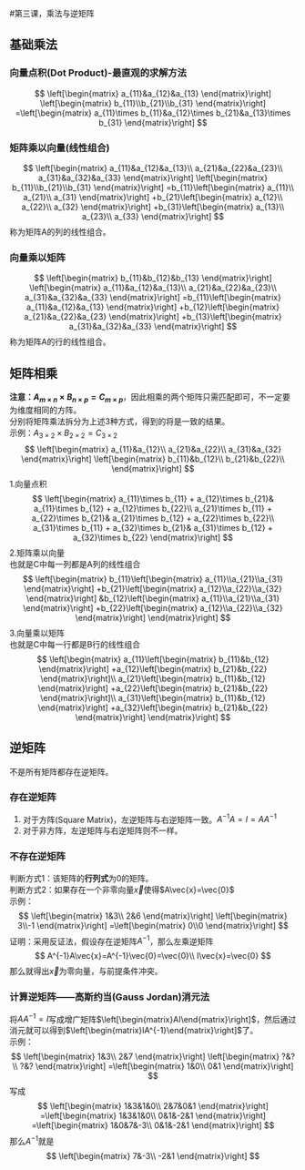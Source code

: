 #第三课，乘法与逆矩阵
## 基础乘法
### 向量点积(Dot Product)-最直观的求解方法
$$
\left[\begin{matrix}
a_{11}&a_{12}&a_{13}
\end{matrix}\right]
\left[\begin{matrix}
b_{11}\\b_{21}\\b_{31}
\end{matrix}\right]
=\left[\begin{matrix}
a_{11}\times b_{11}&a_{12}\times b_{21}&a_{13}\times b_{31}
\end{matrix}\right]
$$
### 矩阵乘以向量(线性组合)
$$
\left[\begin{matrix}
a_{11}&a_{12}&a_{13}\\
a_{21}&a_{22}&a_{23}\\
a_{31}&a_{32}&a_{33}
\end{matrix}\right]
\left[\begin{matrix}
b_{11}\\b_{21}\\b_{31}
\end{matrix}\right]
=b_{11}\left[\begin{matrix}
a_{11}\\
a_{21}\\
a_{31}
\end{matrix}\right]
+b_{21}\left[\begin{matrix}
a_{12}\\
a_{22}\\
a_{32}
\end{matrix}\right]
+b_{31}\left[\begin{matrix}
a_{13}\\
a_{23}\\
a_{33}
\end{matrix}\right]
$$
称为矩阵A的列的线性组合。
### 向量乘以矩阵
$$
\left[\begin{matrix}
b_{11}&b_{12}&b_{13}
\end{matrix}\right]
\left[\begin{matrix}
a_{11}&a_{12}&a_{13}\\
a_{21}&a_{22}&a_{23}\\
a_{31}&a_{32}&a_{33}
\end{matrix}\right]
=b_{11}\left[\begin{matrix}
a_{11}&a_{12}&a_{13}
\end{matrix}\right]
+b_{12}\left[\begin{matrix}
a_{21}&a_{22}&a_{23}
\end{matrix}\right]
+b_{13}\left[\begin{matrix}
a_{31}&a_{32}&a_{33}
\end{matrix}\right]
$$
称为矩阵A的行的线性组合。

## 矩阵相乘
**注意：$A_{m\times n}\times B_{n\times p}=C_{m\times p}$**，因此相乘的两个矩阵只需匹配即可，不一定要为维度相同的方阵。<br>
分别将矩阵乘法拆分为上述3种方式，得到的将是一致的结果。<br>
示例：$A_{3\times 2}\times B_{2\times 2}=C_{3\times 2}$<br>
$$
\left[\begin{matrix}
a_{11}&a_{12}\\
a_{21}&a_{22}\\
a_{31}&a_{32}
\end{matrix}\right]
\left[\begin{matrix}
b_{11}&b_{12}\\
b_{21}&b_{22}\\
\end{matrix}\right]
$$
1.向量点积
$$
\left[\begin{matrix}
a_{11}\times b_{11} + a_{12}\times b_{21}&
a_{11}\times b_{12} + a_{12}\times b_{22}\\
a_{21}\times b_{11} + a_{22}\times b_{21}&
a_{21}\times b_{12} + a_{22}\times b_{22}\\
a_{31}\times b_{11} + a_{32}\times b_{21}&
a_{31}\times b_{12} + a_{32}\times b_{22}
\end{matrix}\right]
$$
2.矩阵乘以向量<br>
也就是C中每一列都是A列的线性组合
$$
\left[\begin{matrix}
b_{11}\left[\begin{matrix}
a_{11}\\a_{21}\\a_{31}
\end{matrix}\right]
+b_{21}\left[\begin{matrix}
a_{12}\\a_{22}\\a_{32}
\end{matrix}\right]
&b_{12}\left[\begin{matrix}
a_{11}\\a_{21}\\a_{31}
\end{matrix}\right]
+b_{22}\left[\begin{matrix}
a_{12}\\a_{22}\\a_{32}
\end{matrix}\right]
\end{matrix}\right]
$$
3.向量乘以矩阵<br>
也就是C中每一行都是B行的线性组合
$$
\left[\begin{matrix}
a_{11}\left[\begin{matrix}
b_{11}&b_{12}
\end{matrix}\right]
+a_{12}\left[\begin{matrix}
b_{21}&b_{22}
\end{matrix}\right]\\
a_{21}\left[\begin{matrix}
b_{11}&b_{12}
\end{matrix}\right]
+a_{22}\left[\begin{matrix}
b_{21}&b_{22}
\end{matrix}\right]\\
a_{31}\left[\begin{matrix}
b_{11}&b_{12}
\end{matrix}\right]
+a_{32}\left[\begin{matrix}
b_{21}&b_{22}
\end{matrix}\right]
\end{matrix}\right]
$$

## 逆矩阵
不是所有矩阵都存在逆矩阵。<br>
### 存在逆矩阵
1. 对于方阵(Square Matrix)，左逆矩阵与右逆矩阵一致。$A^{-1}A=I=AA^{-1}$<br>
2. 对于非方阵，左逆矩阵与右逆矩阵则不一样。
### 不存在逆矩阵
判断方式1：该矩阵的**行列式**为0的矩阵。<br>
判断方式2：如果存在一个非零向量$\vec{x}$使得$A\vec{x}=\vec{0}$<br>
示例：<br>
$$
\left[\begin{matrix}
1&3\\
2&6
\end{matrix}\right]
\left[\begin{matrix}
3\\-1
\end{matrix}\right]
=\left[\begin{matrix}
0\\0
\end{matrix}\right]
$$
证明：采用反证法，假设存在逆矩阵$A^{-1}$，那么左乘逆矩阵
$$
A^{-1}A\vec{x}=A^{-1}\vec{0}=\vec{0}\\
I\vec{x}=\vec{0}
$$
那么就得出$\vec{x}$为零向量，与前提条件冲突。
### 计算逆矩阵——高斯约当(Gauss Jordan)消元法
将$AA^{-1}=I$写成增广矩阵$\left[\begin{matrix}AI\end{matrix}\right]$，然后通过消元就可以得到$\left[\begin{matrix}IA^{-1}\end{matrix}\right]$了。<br>
示例：
$$
\left[\begin{matrix}
1&3\\
2&7
\end{matrix}\right]
\left[\begin{matrix}
?&?\\
?&?
\end{matrix}\right]
=\left[\begin{matrix}
1&0\\
0&1
\end{matrix}\right]
$$
写成
$$
\left[\begin{matrix}
1&3&1&0\\
2&7&0&1
\end{matrix}\right]
=\left[\begin{matrix}
1&3&1&0\\
0&1&-2&1
\end{matrix}\right]
=\left[\begin{matrix}
1&0&7&-3\\
0&1&-2&1
\end{matrix}\right]
$$
那么$A^{-1}$就是
$$
\left[\begin{matrix}
7&-3\\
-2&1
\end{matrix}\right]
$$
